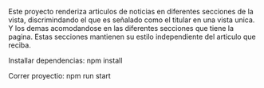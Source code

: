 Este proyecto renderiza articulos de noticias en diferentes secciones de la vista, discrimindando el que es señalado como el titular en una vista unica. Y los demas
acomodandose en las diferentes secciones que tiene la pagina. Estas secciones mantienen su estilo independiente del articulo que reciba.

Installar dependencias:
npm install

Correr proyectio:
npm run start
